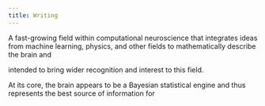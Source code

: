```yaml
---
title: Writing
---
```


A fast-growing field within computational neuroscience that integrates ideas from machine learning, physics, and other fields to mathematically describe the brain and 

intended to bring wider recognition and interest to this field. 

At its core, the brain appears to be a Bayesian statistical engine and thus represents the best source of information for 